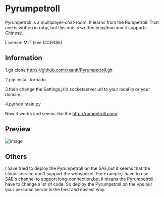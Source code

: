 Pyrumpetroll
====================


Pyrumpetroll is a multiplayer-chat-room. It learns from the Rumpetroll. That one is written in ruby,
but this one is written in python and it supports Chinese.

License: MIT (see LICENSE)

Information
-----------

1.git clone https://github.com/xsank/Pyrumpetroll.git

2.pip install tornado

3.then change the Settings.js's socketserver url to your local ip or your domain

4.python main.py


Now it works and seems like the http://rumpetroll.com/


Preview
-------

![image](https://raw.githubusercontent.com/xsank/Pyrumpetroll/master/preview/preview.png "Preview image")


Others
-------

I have tried to deploy the Pyrumpetroll on the SAE,but it seems that the cloud-service don't support the
websocket. For example,i have to use SAE's channel to support long-connection,but it means the Pyrumpetroll
have to change a lot of code. So deploy the Pyrumpetroll on the vps our your personal server is the best and
easiest way.
